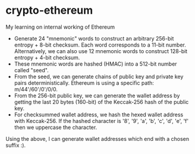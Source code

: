 # crypto-ethereum

My learning on internal working of Ethereum

- Generate 24 "mnemonic" words to construct an arbitrary 256-bit entropy + 8-bit checksum. Each word corresponds to a 11-bit number.
  Alternatively, we can also use 12 mnemonic words to construct 128-bit entropy + 4-bit checksum.
- These mnemonic words are hashed (HMAC) into a 512-bit number called "seed".
- From the seed, we can generate chains of public key and private key pairs deterministically. Ethereum is using a specific path: m/44'/60'/0'/0/0.
- From the 256-bit public key, we can generate the wallet address by getting the last 20 bytes (160-bit) of the Keccak-256 hash of the public key.
- For checksummed wallet address, we hash the hexed wallet address with Keccak-256. If the hashed character is '8', '9', 'a', 'b', 'c', 'd', 'e', 'f' then we uppercase the character.

Using the above, I can generate wallet addresses which end with a chosen suffix :).

